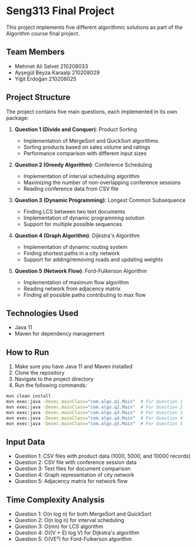 # Seng313 Final Project

This project implements five different algorithmic solutions as part of the Algorithm course final project.

## Team Members
- Mehmet Ali Selvet 210208033
- Ayşegül Beyza Karaalp 210208029
- Yiğit Erdoğan 210208025

## Project Structure

The project contains five main questions, each implemented in its own package:

1. **Question 1 (Divide and Conquer)**: Product Sorting
   - Implementation of MergeSort and QuickSort algorithms
   - Sorting products based on sales volume and ratings
   - Performance comparison with different input sizes

2. **Question 2 (Greedy Algorithm)**: Conference Scheduling
   - Implementation of interval scheduling algorithm
   - Maximizing the number of non-overlapping conference sessions
   - Reading conference data from CSV file

3. **Question 3 (Dynamic Programming)**: Longest Common Subsequence
   - Finding LCS between two text documents
   - Implementation of dynamic programming solution
   - Support for multiple possible sequences

4. **Question 4 (Graph Algorithm)**: Dijkstra's Algorithm
   - Implementation of dynamic routing system
   - Finding shortest paths in a city network
   - Support for adding/removing roads and updating weights

5. **Question 5 (Network Flow)**: Ford-Fulkerson Algorithm
   - Implementation of maximum flow algorithm
   - Reading network from adjacency matrix
   - Finding all possible paths contributing to max flow

## Technologies Used
- Java 11
- Maven for dependency management

## How to Run

1. Make sure you have Java 11 and Maven installed
2. Clone the repository
3. Navigate to the project directory
4. Run the following commands:

```bash
mvn clean install
mvn exec:java -Dexec.mainClass="com.algo.q1.Main"  # For Question 1
mvn exec:java -Dexec.mainClass="com.algo.q2.Main"  # For Question 2
mvn exec:java -Dexec.mainClass="com.algo.q3.Main"  # For Question 3
mvn exec:java -Dexec.mainClass="com.algo.q4.Main"  # For Question 4
mvn exec:java -Dexec.mainClass="com.algo.q5.Main"  # For Question 5
```

## Input Data
- Question 1: CSV files with product data (1000, 5000, and 10000 records)
- Question 2: CSV file with conference session data
- Question 3: Text files for document comparison
- Question 4: Graph representation of city network
- Question 5: Adjacency matrix for network flow

## Time Complexity Analysis
- Question 1: O(n log n) for both MergeSort and QuickSort
- Question 2: O(n log n) for interval scheduling
- Question 3: O(mn) for LCS algorithm
- Question 4: O((V + E) log V) for Dijkstra's algorithm
- Question 5: O(VE²) for Ford-Fulkerson algorithm 
